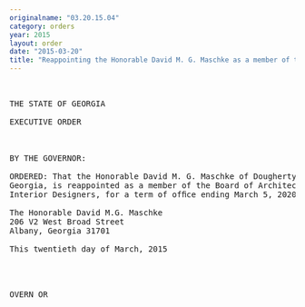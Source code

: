 ```yaml
---
originalname: "03.20.15.04"
category: orders
year: 2015
layout: order
date: "2015-03-20"
title: "Reappointing the Honorable David M. G. Maschke as a member of the Board of Architects and Interior Designers"
---
```

<pre>
    

THE STATE OF GEORGIA

EXECUTIVE ORDER

 

BY THE GOVERNOR:

ORDERED: That the Honorable David M. G. Maschke of Dougherty County,
Georgia, is reappointed as a member of the Board of Architects and
Interior Designers, for a term of ofﬁce ending March 5, 2020.

The Honorable David M.G. Maschke
206 V2 West Broad Street
Albany, Georgia 31701

This twentieth day of March, 2015

   
       

OVERN OR

 

 

 

</pre>
